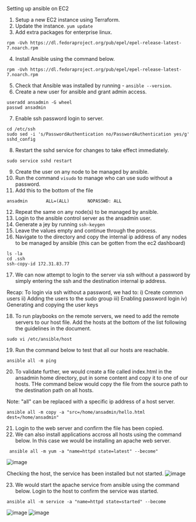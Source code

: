 Setting up ansible on EC2

1)   Setup a new EC2 instance using Terraform.
2)   Update the instance. ``` yum update ```
3)   Add extra packages for enterprise linux.
```
rpm -Uvh https://dl.fedoraproject.org/pub/epel/epel-release-latest-7.noarch.rpm
```

4)   Install Ansible using the command below.
```
rpm -Uvh https://dl.fedoraproject.org/pub/epel/epel-release-latest-7.noarch.rpm
```

5)   Check that Ansible was installed by running - ``` ansible --version ```.
6)   Create a new user for ansible and grant admin access. 
```
useradd ansadmin -G wheel
passwd ansadmin
```

7)   Enable ssh password login to server.
```
cd /etc/ssh
sudo sed -i 's/PasswordAuthentication no/PasswordAuthentication yes/g' sshd_config
```

8)   Restart the sshd service for changes to take effect immediately.
```
sudo service sshd restart
```

9)   Create the user on any node to be managed by ansible.
10)  Run the command ``` visudo ``` to manage who can use sudo without a password.
11)  Add this to the bottom of the file
```
ansadmin       ALL=(ALL)       NOPASSWD: ALL
```

12)  Repeat the same on any node(s) to be managed by ansible.
13)  Login to the ansible control server as the ansadmin user.
14)  Generate a jey by running ``` ssh-keygen ```
15)  Leave the values empty and continue through the process.
16)  Navigate to the directory and copy the internal ip address of any nodes to be managed by ansible (this can be gotten from the ec2 dashboard)
```
ls -la
cd .ssh
ssh-copy-id 172.31.83.77
```

17)  We can now attempt to login to the server via ssh without a password by simply entering the ssh and the destination internal ip address.

Recap: To login via ssh without a password, we had to:
i)    Create common users
ii)   Adding the users to the sudo group
iii)  Enabling password login
iv)   Generating and copying the user keys

18)  To run playbooks on the remote servers, we need to add the remote servers to our host file. Add the hosts at the bottom of the list following the guidelines in the document.
```
sudo vi /etc/ansible/host
```
19)  Run the command below to test that all our hosts are reachable.
```
ansible all -m ping
```

20)  To validate further, we would create a file called index.html in the ansadmin home directory, put in some content and copy it to one of our hosts. THe command below would copy the file from the source path to the destination path on all hosts.

Note: "all" can be replaced with a specific ip address of a host server.
```
ansible all -m copy -a "src=/home/ansadmin/hello.html dest=/home/ansadmin"
```
21)  Login to the web server and confirm the file has been copied.
22)  We can also install applications accross all hosts using the command below. In this case we would be installing an apache web server.
```
 ansible all -m yum -a "name=httpd state=latest" --become"
```
![image](https://user-images.githubusercontent.com/35563797/197404960-8c987668-f432-4f0e-b2f6-00be45dd6e10.png)

Checking the host, the service has been installed but not started.
![image](https://user-images.githubusercontent.com/35563797/197405047-d9bf9442-5770-4e0d-9bdb-8a48b5edffd9.png)

23)  We would start the apache service from ansible using the command below. Login to the host to confirm the service was started.
```
ansible all -m service -a "name=httpd state=started" --become
```
![image](https://user-images.githubusercontent.com/35563797/197405257-3f6d7c03-f4b4-4c80-a59c-71e1c096ac90.png)
![image](https://user-images.githubusercontent.com/35563797/197405283-7a485d03-d0fc-47da-b139-b8c6ade7ea9f.png)





